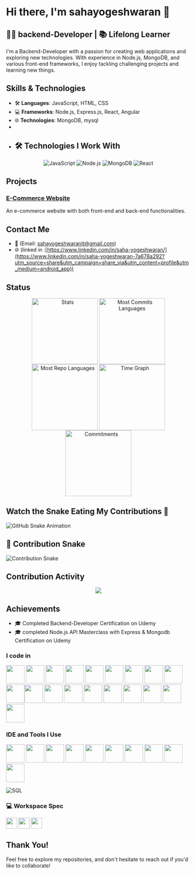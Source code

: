 # Hi there, I'm sahayogeshwaran 👋

## 👨‍💻 backend-Developer | 📚 Lifelong Learner

I'm a Backend-Developer with a passion for creating web applications and exploring new technologies.
With experience in Node.js, MongoDB, and various front-end frameworks,
I enjoy tackling challenging projects and learning new things.

## Skills & Technologies

- 🛠️ **Languages**: JavaScript, HTML, CSS 
- 💻 **Frameworks**: Node.js, Express.js, React, Angular
- 🌐 **Technologies**: MongoDB, mysql
- 
- ## 🛠️ Technologies I Work With

<p align="center">
  <img src="https://img.shields.io/badge/JavaScript-F7DF1E?style=for-the-badge&logo=javascript&logoColor=black" alt="JavaScript" />
  <img src="https://img.shields.io/badge/Node.js-339933?style=for-the-badge&logo=nodedotjs&logoColor=white" alt="Node.js" />
  <img src="https://img.shields.io/badge/MongoDB-47A248?style=for-the-badge&logo=mongodb&logoColor=white" alt="MongoDB" />
  <img src="https://img.shields.io/badge/React-61DAFB?style=for-the-badge&logo=react&logoColor=white" alt="React" />
</p>


## Projects

### [E-Commerce Website]([https://github.com/janedoe/ecommerce-website](https://github.com/SAHAYOGESHWARAN/E-commerce))
An e-commerce website with both front-end and back-end functionalities.

## Contact Me

- 📧 (Email: sahayogeshwaranit@gmail.com)
- 🌐 (linked in :[https://www.linkedin.com/in/saha-yogeshwaran/](https://www.linkedin.com/in/saha-yogeshwaran-7a678a292?utm_source=share&utm_campaign=share_via&utm_content=profile&utm_medium=android_app))

## Status
<div align="center">
  <img align="center" src="http://github-profile-summary-cards.vercel.app/api/cards/stats?username=sahayogeshwaran&theme=transparent" height="180em" alt="Stats"/>
  <img align="center" src="http://github-profile-summary-cards.vercel.app/api/cards/most-commit-language?username=sahayogeshwaran&theme=transparent&exclude=html,CSS,nodejs%20Notebook" height="180em" alt="Most Commits Languages"/>
  <img align="center" src="http://github-profile-summary-cards.vercel.app/api/cards/repos-per-language?username=sahayogeshwaran&theme=transparent&exclude=html,CSS,nodejs%20Notebook" height="180em" alt="Most Repo Languages"/>
  <img align="center" src="http://github-profile-summary-cards.vercel.app/api/cards/productive-time?username=sahayogeshwaran&theme=transparent&utcOffset=5.30" height="180em" alt="Time Graph"/>
  <img align="center" src="http://github-profile-summary-cards.vercel.app/api/cards/profile-details?username=sahayogeshwaran&theme=transparent" height="180em" alt="Commitments"/>
</div>



## Watch the Snake Eating My Contributions 🐍
![GitHub Snake Animation](https://github.com/sahayogeshwaran/sahayogeshwaran/blob/output/github-contribution-grid-snake.svg)
## 🐍 Contribution Snake
![Contribution Snake](https://github.com/sahayogeshwaran/sahayogeshwaran/blob/output/github-contribution-grid-snake.svg)


## Contribution Activity

<div align=center>
  <img src="https://github-profile-trophy.vercel.app/?username=sahayogeshwaran&no-bg=true&no-frame=true&row=2&column=3"/>
</div>

## Achievements

- 🎓 Completed Backend-Developer Certification on Udemy
- 🎓 completed Node.js API Masterclass with Express & Mongodb  Certification on Udemy



### I code in
<img height="50" width="50" src="https://img.icons8.com/color/48/000000/python.png" /> <img height="50" width="50" src="https://img.icons8.com/color/48/000000/c-programming.png" /> <img height="50" width="50" src="https://img.icons8.com/color/48/000000/c-plus-plus-logo.png" /> <img height="50" width="50" src="https://img.icons8.com/color/48/000000/java-coffee-cup-logo.png" /> <img height="50" width="50" src="https://img.icons8.com/color/48/000000/html-5.png" /> <img height="50" width="50" src="https://img.icons8.com/color/48/000000/css3.png" /> <img height="50" width="50" src="https://img.icons8.com/color/48/000000/sass.png"/> <img height="50" width="50" src="https://img.icons8.com/color/48/000000/bootstrap.png" />
<img height="50" width="50" src="https://img.icons8.com/color/48/000000/javascript.png"/><img height="50" width="50" src="https://img.icons8.com/color/48/000000/tensorflow.png"/><img height="50" width="50" src="https://img.icons8.com/fluent/48/000000/arduino.png"/> <img height="50" width="50" src="https://img.icons8.com/color/48/000000/react-native.png"/> <img height="50" width="50" src="https://img.icons8.com/color/48/000000/google-firebase-console.png"/> <img height="50" width="50" src="https://img.icons8.com/color/48/000000/mysql-logo.png"/> <img height="50" width="50" src="https://img.icons8.com/color/48/000000/mongodb.png"/> <img height="50" width="50" src="https://img.icons8.com/color/48/000000/nodejs.png"/> <img height="50" width="50" src="https://img.icons8.com/color/48/000000/spring-logo.png"/> <img height="50" width="50" src="https://img.icons8.com/fluency/48/000000/handlebar-mustache.png"/> <img height="50" width="50" src="https://img.icons8.com/color/48/null/graphql.png"/>

### IDE and Tools I Use
<img height="50" width="50" src="https://img.icons8.com/color/48/000000/visual-studio-code-2019.png"/> <img height="50" width="50" src="https://img.icons8.com/color/48/000000/pycharm.png"/> <img height="50" width="50" src="https://img.icons8.com/color/50/000000/git.png"/> <img height="50" width="50" src="https://img.icons8.com/dusk/64/000000/anaconda.png"/> <img height="50" src="https://img.icons8.com/officel/480/null/java-eclipse.png"/> <img height="50" src="https://img.icons8.com/color/480/null/notion--v1.png" /> <img height="50" width="50" src="https://img.icons8.com/doodle/48/000000/adobe-photoshop.png"/> <img height="50" width="50" src="https://img.icons8.com/color/48/000000/figma--v1.png"/> <img height="50" src="https://img.shields.io/badge/Netlify-00C7B7?style=for-the-badge&logo=netlify&logoColor=white"/> <img height="50" src="https://img.shields.io/badge/Adobe%20XD-FF61F6?style=for-the-badge&logo=Adobe%20XD&logoColor=white"/>



![SQL](https://img.shields.io/badge/SQL-4479A1?style=for-the-badge&logo=postgresql&logoColor=ffffff)

### 💻 Workspace Spec
<img height="30" src="https://img.shields.io/badge/Macbook-Pro_M1-ED1C24?style=for-the-badge&logo=apple&logoColor=white"/> <img height="30" src="https://img.shields.io/badge/NVIDIA-GTX1650-76B900?style=for-the-badge&logo=nvidia&logoColor=white"/>  <img height="30" src="https://img.shields.io/badge/AMD-Ryzen_5_4600H-ED1C24?style=for-the-badge&logo=amd&logoColor=white"/> 
## Thank You!

Feel free to explore my repositories, and don't hesitate to reach out if you'd like to collaborate!

